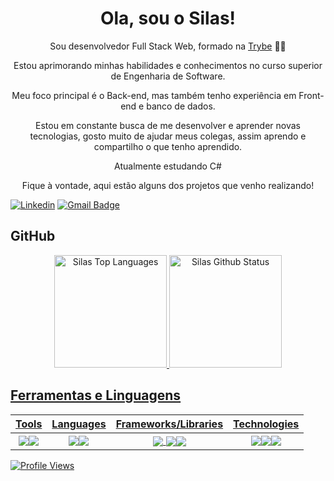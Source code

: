 <h1 align="center">Ola, sou o Silas!</h1>


<p align="center">Sou desenvolvedor Full Stack Web, formado na <a href="https://www.betrybe.com/" target="_blank">Trybe</a> 🧑‍💻</p>
<p align="center">Estou aprimorando minhas habilidades e conhecimentos no curso superior de Engenharia de Software.</p>
<p align="center">Meu foco principal é o Back-end, mas também tenho experiência em Front-end e banco de dados.</p>
<p align="center">Estou em constante busca de me desenvolver e aprender novas tecnologias, gosto muito de ajudar meus colegas, assim aprendo e compartilho o que tenho aprendido.</p>
<p align="center">Atualmente estudando C#</p>
<p align="center">Fique à vontade, aqui estão alguns dos projetos que venho realizando!</p>

[![Linkedin](https://img.shields.io/badge/-LinkedIn-blue?style=flat&logo=Linkedin&logoColor=white)](https://www.linkedin.com/in/silas-perillo/)
[![Gmail Badge](https://img.shields.io/badge/-silasperillo@gmail.com-006bed?style=flat-square&logo=Gmail&logoColor=white&link=mailto:alanogeol@gmail.com)](mailto:silasperillo@gmail.com)

## GitHub

<div align="center">
 <a href="https://www.linkedin.com/in/silas-perillo/">
  <img height="180em" alt="Silas Top Languages" src="https://github-readme-stats.vercel.app/api/top-langs/?username=SilasPerillo&layout=compact&theme=tokyonight&hide_border=true&bg_color=0D1117"/>
  <img height="180em" alt="Silas Github Status" src="https://github-readme-stats.vercel.app/api?username=SilasPerillo&show_icons=true&theme=tokyonight"/>
</div>
 
 ## Ferramentas e Linguagens
 
 <div align="center">
 
| Tools  | Languages | Frameworks/Libraries  | Technologies |  
|---|---|---|---|
|<div align="center"><img align="center" src="https://img.shields.io/badge/Visual%20Studio%20Code-0078d7.svg?style=for-the-badge&logo=visual-studio-code&logoColor=white" /><img align="center" src="https://img.shields.io/badge/github-%23121011.svg?style=for-the-badge&logo=github&logoColor=white" /></div>|<div align="center"><img align="center" src="https://img.shields.io/badge/javascript-%23323330.svg?style=for-the-badge&logo=javascript&logoColor=%23F7DF1E" /><img align="center" src="https://img.shields.io/badge/typescript-%23007ACC.svg?style=for-the-badge&logo=typescript&logoColor=white" /></div>|<div align="center"><img align="center" src="https://img.shields.io/badge/bootstrap-%23563D7C.svg?style=for-the-badge&logo=bootstrap&logoColor=white" /> <img align="center" src="https://img.shields.io/badge/redux-%23593d88.svg?style=for-the-badge&logo=redux&logoColor=white" /><img align="center" src="https://img.shields.io/badge/react-%2320232a.svg?style=for-the-badge&logo=react&logoColor=%2361DAFB" /></div>|<div align="center"><img align="center" src="https://img.shields.io/badge/html5-%23E34F26.svg?style=for-the-badge&logo=html5&logoColor=white" /><img align="center" src="https://img.shields.io/badge/css3-%231572B6.svg?style=for-the-badge&logo=css3&logoColor=white" /><img align="center" src="https://img.shields.io/badge/git-%23F05033.svg?style=for-the-badge&logo=git&logoColor=white" /></div>|
 
</div>
 
  <!-- <img align="center" src="https://img.shields.io/badge/tailwindcss-%2338B2AC.svg?style=for-the-badge&logo=tailwind-css&logoColor=white" /> --> 
 
 ![Profile Views](https://gpvc.arturio.dev/SilasPerillo)
